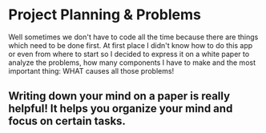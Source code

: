 # Project Planning & Problems
Well sometimes we don't have to code all the time because there are things which need to be done first. At first 
place I didn't know how to do this app or even from where to start so I decided to express it on a white paper to analyze the problems,
how many components I have to make and the most important thing: WHAT causes all those problems!

## Writing down your mind on a paper is really helpful! It helps you organize your mind and focus on certain tasks.
